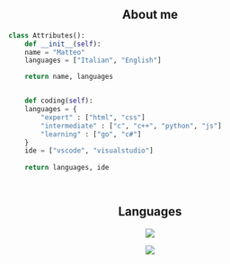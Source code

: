 <h2 align="center">About me</h2>

```python
class Attributes():
    def __init__(self):
    name = "Matteo"
    languages = ["Italian", "English"]

    return name, languages


    def coding(self):
    languages = {
        "expert" : ["html", "css"]
        "intermediate" : ["c", "c++", "python", "js"]
        "learning" : ["go", "c#"] 
    }
    ide = ["vscode", "visualstudio"]
    
    return languages, ide

    
```


<h2 align="center">Languages</h2>

<p align="center">
  <a href="https://skillicons.dev">
    <img src="https://skillicons.dev/icons?i=python,c,cpp,js,css,html" />
  </a>
</p>


<p align="center">
    <img src="https://lanyard.cnrad.dev/api/351459765395783680" />
  </a>
</p>



